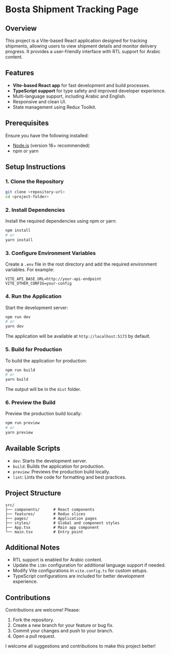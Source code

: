 # Bosta Shipment Tracking Page

## Overview
This project is a Vite-based React application designed for tracking shipments, allowing users to view shipment details and monitor delivery progress. It provides a user-friendly interface with RTL support for Arabic content.

## Features
- **Vite-based React app** for fast development and build processes.
- **TypeScript support** for type safety and improved developer experience.
- Multi-language support, including Arabic and English.
- Responsive and clean UI.
- State management using Redux Toolkit.

## Prerequisites
Ensure you have the following installed:
- [Node.js](https://nodejs.org/) (version 16+ recommended)
- npm or yarn

## Setup Instructions

### 1. Clone the Repository
```bash
git clone <repository-url>
cd <project-folder>
```

### 2. Install Dependencies
Install the required dependencies using npm or yarn:
```bash
npm install
# or
yarn install
```

### 3. Configure Environment Variables
Create a `.env` file in the root directory and add the required environment variables. For example:
```
VITE_API_BASE_URL=http://your-api-endpoint
VITE_OTHER_CONFIG=your-config
```

### 4. Run the Application
Start the development server:
```bash
npm run dev
# or
yarn dev
```
The application will be available at `http://localhost:5173` by default.

### 5. Build for Production
To build the application for production:
```bash
npm run build
# or
yarn build
```
The output will be in the `dist` folder.

### 6. Preview the Build
Preview the production build locally:
```bash
npm run preview
# or
yarn preview
```

## Available Scripts
- `dev`: Starts the development server.
- `build`: Builds the application for production.
- `preview`: Previews the production build locally.
- `lint`: Lints the code for formatting and best practices.

## Project Structure
```
src/
├── components/      # React components
├── features/        # Redux slices
├── pages/           # Application pages
├── styles/          # Global and component styles
├── App.tsx          # Main app component
└── main.tsx         # Entry point
```

## Additional Notes
- RTL support is enabled for Arabic content.
- Update the `i18n` configuration for additional language support if needed.
- Modify Vite configurations in `vite.config.ts` for custom setups.
- TypeScript configurations are included for better development experience.

## Contributions
Contributions are welcome! Please:
1. Fork the repository.
2. Create a new branch for your feature or bug fix.
3. Commit your changes and push to your branch.
4. Open a pull request.

I welcome all suggestions and contributions to make this project better!
